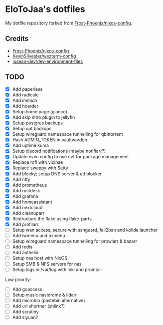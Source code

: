 # EloToJaa's dotfiles

My dotfile repository forked from [Frost-Phoenix/nixos-config](https://github.com/Frost-Phoenix/nixos-config/).

## Credits

- [Frost-Phoenix/nixos-config](https://github.com/Frost-Phoenix/nixos-config).
- [KevinSilvester/wezterm-config](https://github.com/KevinSilvester/wezterm-config)
- [josean-dev/dev-environment-files](https://github.com/josean-dev/dev-environment-files/tree/main/.config/nvim)

## TODO

- [x] Add paperless
- [x] Add radicale
- [x] Add immich
- [x] Add hoarder
- [x] Setup home page (glance)
- [x] Add skip intro plugin to jellyfin
- [x] Setup postgres backups
- [x] Setup opt backups
- [x] Setup wireguard namespace tunnelling for qbittorrent
- [x] Hash ADMIN_TOKEN in vaultwarden
- [x] Add uptime kuma
- [x] Setup discord notifications (maybe notifiarr?)
- [x] Update nvim config to use nvf for package management
- [x] Replace rofi with vicinae
- [x] Replace swappy with Satty
- [x] Add blocky; setup DNS server & ad blocker
- [x] Add ntfy
- [x] Add prometheus
- [x] Add rustdesk
- [x] Add grafana
- [x] Add homeassistant
- [x] Add nextcloud
- [x] Add cleanuparr
- [x] Restructure the flake using flake-parts
- [x] Add profilarr
- [ ] Setup wan access, secure with sshguard, fail2ban and kolide launcher
- [ ] Add iwmenu and bzmenu
- [ ] Setup wireguard namespace tunnelling for prowlarr & bazarr
- [ ] Add redis
- [ ] Add authelia
- [ ] Setup nas host with NixOS
- [ ] Setup SMB & NFS servers for nas
- [ ] Setup logs in /var/log with loki and promtail

Low priority:

- [ ] Add goaccess
- [ ] Setup music navidrome & lidarr
- [ ] Add microbin (pastebin alternative)
- [ ] Add url shortner (shlink?)
- [ ] Add scrutiny
- [ ] Add siyuan?
